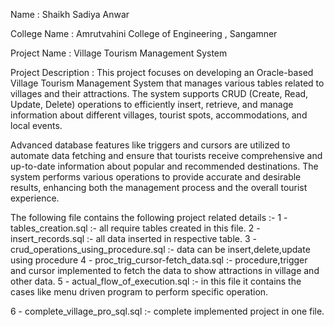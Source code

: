 Name : Shaikh Sadiya Anwar

College Name : Amrutvahini College of Engineering , Sangamner

Project Name : Village Tourism Management System 

Project Description : This project focuses on developing an Oracle-based Village Tourism Management System that manages various tables related to villages and their attractions. The system supports CRUD (Create, Read, Update, Delete) operations to efficiently insert, retrieve, and manage information about different villages, tourist spots, accommodations, and local events.

Advanced database features like triggers and cursors are utilized to automate data fetching and ensure that tourists receive comprehensive and up-to-date information about popular and recommended destinations. The system performs various operations to provide accurate and desirable results, enhancing both the management process and the overall tourist experience.

The following file contains the following project related details :-
1 - tables_creation.sql :- all require tables created in this file.
2 - insert_records.sql :- all data inserted in respective table.
3 - crud_operations_using_procedure.sql :- data can be insert,delete,update using procedure
4 - proc_trig_cursor-fetch_data.sql :- procedure,trigger and cursor implemented to fetch the data to show attractions in village and other data.
5 - actual_flow_of_execution.sql :- in this file it contains the cases like menu driven program to perform specific operation.

6 - complete_village_pro_sql.sql :- complete implemented project in one file.

